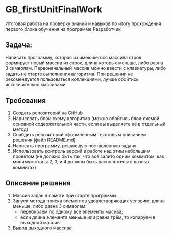 # GB_firstUnitFinalWork
Итоговая работа на проверку знаний и навыков по итогу прохождения первого блока обучения на программе Разработчик

## Задача: 
Написать программу, которая из имеющегося массива строк формирует новый массив из строк, длина которых меньше, либо равна 3 символам. Первоначальный массив можно ввести с клавиатуры, либо задать на старте выполнения алгоритма. При решении не рекомендуется пользоваться коллекциями, лучше обойтись исключительно массивами.

## Требования

1. Создать репозиторий на GitHub
2. Нарисовать блок-схему алгоритма (можно обойтись блок-схемой основной содержательной части, если вы выделяете её в отдельный метод)
3. Снабдить репозиторий оформленным текстовым описанием решения (файл README.md)
4. Написать программу, решающую поставленную задачу
5. Использовать контроль версий в работе над этим небольшим проектом (не должно быть так, что всё залито одним коммитом, как минимум этапы 2, 3, и 4 должны быть расположены в разных коммитах)

## Описание решения

1. Массив задан в памяти при старте программы.
2. Запуск метода поиска элементов удовлетворяющих условию: длина  меньше, либо равна 3 символам:
    * перебираем по одному все элементы масива;
    * если длина элемента меньше или равна трём, то копируем в выходной массив.
3. Вывод выходного массива
